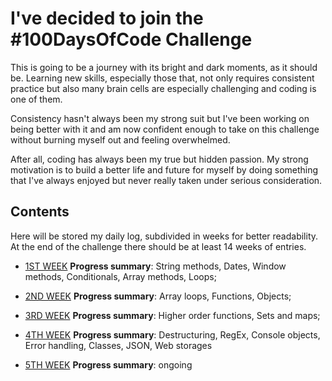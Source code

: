 # I've decided to join the #100DaysOfCode Challenge

This is going to be a journey with its bright and dark moments, as it should be. Learning new skills, especially those that, not only requires consistent practice but also many brain cells are especially challenging and coding is one of them.

Consistency hasn't always been my strong suit but I've been working on being better with it and am now confident enough to take on this challenge without burning myself out and feeling overwhelmed.

After all, coding has always been my true but hidden passion. My strong motivation is to build a better life and future for myself by doing something that I've always enjoyed but never really taken under serious consideration.

## Contents

Here will be stored my daily log, subdivided in weeks for better readability. At the end of the challenge there should be at least 14 weeks of entries.

- [1ST WEEK](week-1.md)
  **Progress summary**: String methods, Dates, Window methods, Conditionals, Array methods, Loops;

- [2ND WEEK](week-2.md)
  **Progress summary**: Array loops, Functions, Objects;

- [3RD WEEK](week-3.md)
  **Progress summary**: Higher order functions, Sets and maps;

- [4TH WEEK](week-4.md)
  **Progress summary**: Destructuring, RegEx, Console objects, Error handling, Classes, JSON, Web storages

- [5TH WEEK](week-5.md)
  **Progress summary**: ongoing
